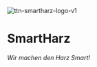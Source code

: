 ![ttn-smartharz-logo-v1](https://user-images.githubusercontent.com/18349726/161336973-8d22f7cb-4e90-4d3b-9abf-299e7c863db9.png)
# SmartHarz
_Wir machen den Harz Smart!_

